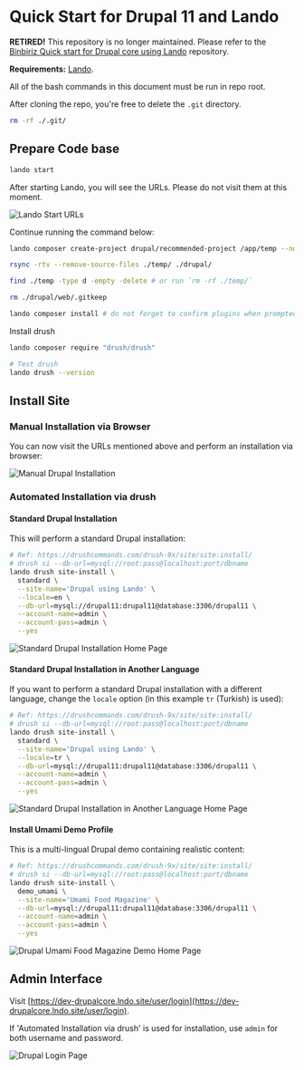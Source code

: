 # Quick Start for Drupal 11 and Lando

**RETIRED!** This repository is no longer maintained. Please refer to the [Binbiriz Quick start for Drupal core using Lando](https://github.com/Binbiriz/lando-drupal-core-quick-start) repository.

**Requirements:** [Lando](https://lando.dev/).

All of the bash commands in this document must be run in repo root.

After cloning the repo, you're free to delete the `.git` directory.

```bash
rm -rf ./.git/
```

## Prepare Code base

```bash
lando start
```

After starting Lando, you will see the URLs. Please do not visit them at this moment.

![Lando Start URLs](https://i.imgur.com/X7ioisD.png)

Continue running the command below:

```bash
lando composer create-project drupal/recommended-project /app/temp --no-install

rsync -rtv --remove-source-files ./temp/ ./drupal/

find ./temp -type d -empty -delete # or run `rm -rf ./temp/`

rm ./drupal/web/.gitkeep

lando composer install # do not forget to confirm plugins when prompted
```

Install drush

```bash
lando composer require "drush/drush"

# Test drush
lando drush --version
```

## Install Site

### Manual Installation via Browser

You can now visit the URLs mentioned above and perform an installation via browser:

![Manual Drupal Installation](https://i.imgur.com/jxMDLac.png)

### Automated Installation via drush

#### Standard Drupal Installation

This will perform a standard Drupal installation:

```bash
# Ref: https://drushcommands.com/drush-9x/site/site:install/
# drush si --db-url=mysql://root:pass@localhost:port/dbname
lando drush site-install \
  standard \
  --site-name='Drupal using Lando' \
  --locale=en \
  --db-url=mysql://drupal11:drupal11@database:3306/drupal11 \
  --account-name=admin \
  --account-pass=admin \
  --yes
```

![Standard Drupal Installation Home Page](https://i.imgur.com/7Kyh31D.png)

#### Standard Drupal Installation in Another Language

If you want to perform a standard Drupal installation with a different language, change the `locale` option (in this example `tr` (Turkish) is used):

```bash
# Ref: https://drushcommands.com/drush-9x/site/site:install/
# drush si --db-url=mysql://root:pass@localhost:port/dbname
lando drush site-install \
  standard \
  --site-name='Drupal using Lando' \
  --locale=tr \
  --db-url=mysql://drupal11:drupal11@database:3306/drupal11 \
  --account-name=admin \
  --account-pass=admin \
  --yes
```

![Standard Drupal Installation in Another Language Home Page](https://i.imgur.com/wG8D0CD.png)

#### Install Umami Demo Profile

This is a multi-lingual Drupal demo containing realistic content:

```bash
# Ref: https://drushcommands.com/drush-9x/site/site:install/
# drush si --db-url=mysql://root:pass@localhost:port/dbname
lando drush site-install \
  demo_umami \
  --site-name='Umami Food Magazine' \
  --db-url=mysql://drupal11:drupal11@database:3306/drupal11 \
  --account-name=admin \
  --account-pass=admin \
  --yes
```

![Drupal Umami Food Magazine Demo Home Page](https://i.imgur.com/dI648Dz.jpeg)

## Admin Interface

Visit [https://dev-drupalcore.lndo.site/user/login](https://dev-drupalcore.lndo.site/user/login).

If 'Automated Installation via drush' is used for installation, use `admin` for both username and password.

![Drupal Login Page](https://i.imgur.com/PT9DdIx.png)
